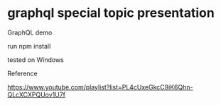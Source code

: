 # graphql special topic presentation
GraphQL demo

run npm install

tested on Windows

Reference

https://www.youtube.com/playlist?list=PL4cUxeGkcC9iK6Qhn-QLcXCXPQUov1U7f

